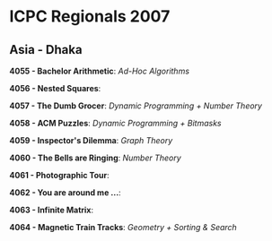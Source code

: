 # ICPC Regionals 2007
## Asia - Dhaka

**4055 - Bachelor Arithmetic**: *Ad-Hoc Algorithms*

**4056 - Nested Squares**:

**4057 - The Dumb Grocer**: *Dynamic Programming + Number Theory*

**4058 - ACM Puzzles**: *Dynamic Programming + Bitmasks*

**4059 - Inspector's Dilemma**: *Graph Theory*

**4060 - The Bells are Ringing**: *Number Theory*

**4061 - Photographic Tour**:

**4062 - You are around me ...**:

**4063 - Infinite Matrix**:

**4064 - Magnetic Train Tracks**: *Geometry + Sorting & Search*
